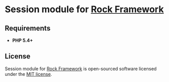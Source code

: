 Session module for [Rock Framework](https://github.com/romeOz/rock)
=================


Requirements
-------------------
 * **PHP 5.4+**

License
-------------------

Session module for [Rock Framework](https://github.com/romeOz/rock) is open-sourced software licensed under the [MIT license](http://opensource.org/licenses/MIT).